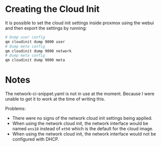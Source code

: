 # Creating the Cloud Init


It is possible to set the cloud init settings inside proxmox using the webui and then export the settings by running:
```bash
# Dump user config
qm cloudinit dump 9000 user
# Dump meta config
qm cloudinit dump 9000 network
# Dump meta config
qm cloudinit dump 9000 meta
```


# Notes
The network-ci-snippet.yaml is not in use at the moment. Because I were unable to get it to work at the time of writing this.

Problems:
- There were no signs of the network cloud init settings being applied.
- When using the network cloud init, the network interface would be named `ens18` instead of `eth0` which is the default for the cloud image.
- When using the network cloud init, the network interface would not be configured with DHCP.
